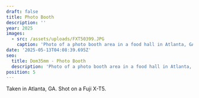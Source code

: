 ```yaml
---
draft: false
title: Photo Booth
description: ''
year: 2025
images:
  - src: /assets/uploads/FXT50399.JPG
    caption: 'Photo of a photo booth area in a food hall in Atlanta, GA (2025).'
date: '2025-05-13T04:08:39.695Z'
seo:
  title: Dom35mm - Photo Booth
  description: 'Photo of a photo booth area in a food hall in Atlanta, GA (2025).'
position: 5
---
```





Taken in Atlanta, GA. Shot on a Fuji X-T5.
